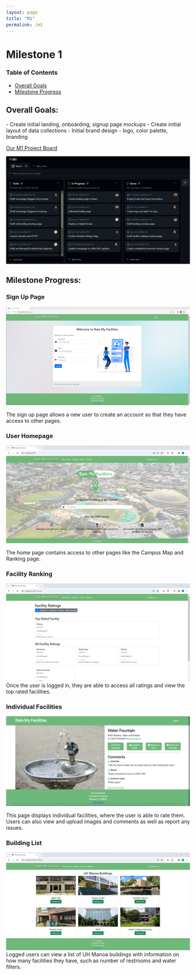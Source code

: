 ```yaml
---
layout: page
title: "M1"
permalink: /m1
---
```


# Milestone 1

### Table of Contents
- <a href="goals">Overall Goals</a>
- <a href="progress">Milestone Progress</a>

<h2 id="goals">Overall Goals:</h2>
- Create initial landing, onboarding, signup page mockups
- Create initial layout of data collections
- Initial brand design - logo, color palette, branding

<a href="https://github.com/orgs/d-facilitators/projects/1">Our M1 Project Board</a>

<img src="assets/images/m1.png">

<h2 id="progress">Milestone Progress:</h2>

### Sign Up Page
<img src="assets/images/Onboarding-Mockup.png">

The sign up page allows a new user to create an account so that they have access to other pages.

### User Homepage
<img src="assets/images/rmf_homepage.png">

The home page contains access to other pages like the Campus Map and Ranking page.

### Facility Ranking
<img src="assets/images/facility-rankings.png">
Once the user is logged in, they are able to access all ratings and view the top rated facilities. 

### Individual Facilities

<img src="assets/images/sample-facility.png">

This page displays individual facilities, where the user is able to rate them. Users can also view and upload images and comments as well as report any issues.

### Building List
<img src="assets/images/rmf_buildings.png">
Logged users can view a list of UH Manoa buildings with information on how many facilities they have, such as number of restrooms and water filters.

